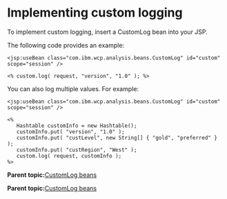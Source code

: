 # Implementing custom logging

To implement custom logging, insert a CustomLog bean into your JSP.

The following code provides an example:

```
<jsp:useBean class="com.ibm.wcp.analysis.beans.CustomLog" id="custom" scope="session" />
  
<% custom.log( request, "version", "1.0" ); %>
```

You can also log multiple values. For example:

```
<jsp:useBean class="com.ibm.wcp.analysis.beans.CustomLog" id="custom" scope="session" />

<%
   Hashtable customInfo = new Hashtable();
   customInfo.put( "version", "1.0" );
   customInfo.put( "custLevel", new String[] { "gold", "preferred" } );
   customInfo.put( "custRegion", "West" );
   custom.log( request, customInfo );
%>
```

**Parent topic:**[CustomLog beans](../pzn/pzn_customlog_beans.md)

**Parent topic:**[CustomLog beans](../pzn/pzn_customlog_beans.md)

